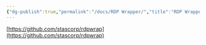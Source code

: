 ```yaml
---
{"dg-publish":true,"permalink":"/docs/RDP Wrapper/","title":"RDP Wrapper","tags":["util"]}
---
```


   
[https://github.com/stascorp/rdpwrap](https://github.com/stascorp/rdpwrap)
